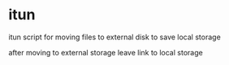 # itun
itun script for moving files to external disk to save local storage

after moving to external storage leave link to local storage
